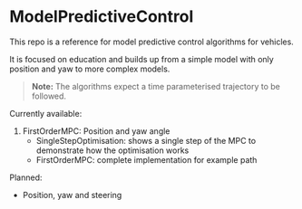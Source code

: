 # ModelPredictiveControl

This repo is a reference for model predictive control algorithms for vehicles.

It is focused on education and builds up from a simple model with only position and yaw to more complex models.

> **Note:** The algorithms expect a time parameterised trajectory to be followed. 

Currently available:
1. FirstOrderMPC: Position and yaw angle
    - SingleStepOptimisation: shows a single step of the MPC to demonstrate how the optimisation works
    - FirstOrderMPC: complete implementation for example path

Planned:
- Position, yaw and steering

